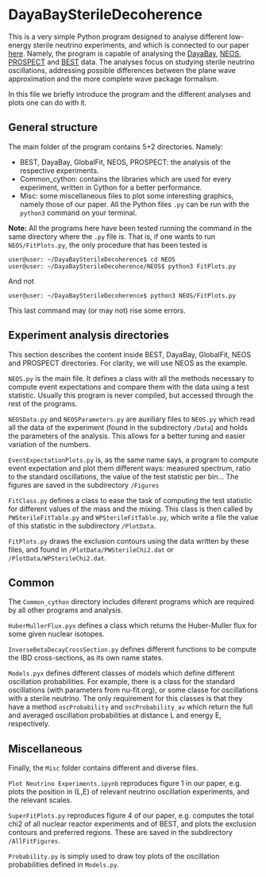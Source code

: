 # DayaBaySterileDecoherence

This is a very simple Python program designed to analyse different low-energy sterile neutrino experiments, and which is connected to our paper [here](https://arxiv.org/abs/2201.05108). Namely, the program is capable of analysing the [DayaBay](https://arxiv.org/abs/1610.04802v1), [NEOS](https://arxiv.org/abs/1610.05134v4), [PROSPECT](https://arxiv.org/abs/2006.11210v2) and [BEST](https://arxiv.org/abs/2109.11482v1) data. The analyses focus on studying sterile neutrino oscillations, addressing possible differences between the plane wave approximation and the more complete wave package formalism.

In this file we briefly introduce the program and the different analyses and plots one can do with it.

## General structure
The main folder of the program contains 5+2 directories. Namely:
 - BEST, DayaBay, GlobalFit, NEOS, PROSPECT: the analysis of the respective experiments.
 - Common_cython: contains the libraries which are used for every experiment, written in Cython for a better performance.
 - Misc: some miscellaneous files to plot some interesting graphics, namely those of our paper.
All the Python files `.py` can be run with the `python3` command on your terminal.

__Note:__ All the programs here have been tested running the command in the same directory where the `.py` file is. That is, if one wants to run `NEOS/FitPlots.py`, the only procedure that has been tested is

```
user@user: ~/DayaBaySterileDecoherence$ cd NEOS
user@user: ~/DayaBaySterileDecoherence/NEOS$ python3 FitPlots.py
```

And not
```
user@user: ~/DayaBaySterileDecoherence$ python3 NEOS/FitPlots.py
```
This last command may (or may not) rise some errors.


## Experiment analysis directories
This section describes the content inside BEST, DayaBay, GlobalFit, NEOS and PROSPECT directories. For clarity, we will use NEOS as the example.

`NEOS.py` is the main file. It defines a class with all the methods necessary to compute event expectations and compare them with the data using a test statistic. Usually this program is never compiled, but accessed through the rest of the programs.

`NEOSData.py` and `NEOSParameters.py` are auxiliary files to `NEOS.py` which read all the data of the experiment (found in the subdirectory `/Data`) and  holds the parameters of the analysis. This allows for a better tuning and easier variation of the numbers.

`EventExpectationPlots.py` is, as the same name says, a program to compute event expectation and plot them different ways: measured spectrum, ratio to the standard oscillations, the value of the test statistic per bin... The figures are saved in the subdirectory `/Figures`

`FitClass.py` defines a class to ease the task of computing the test statistic for different values of the mass and the mixing. This class is then called by `PWSterileFitTable.py` and `WPSterileFitTable.py`, which write a file the value of this statistic in the subdirectory `/PlotData`.

`FitPlots.py` draws the exclusion contours using the data written by these files, and found in `/PlotData/PWSterileChi2.dat` or `/PlotData/WPSterileChi2.dat`.

## Common
The `Common_cython` directory includes diferent programs which are required by all other programs and analysis.

`HuberMullerFlux.pyx` defines a class which returns the Huber-Muller flux for some given nuclear isotopes.

`InverseBetaDecayCrossSection.py` defines different functions to be compute the IBD cross-sections, as its own name states.

`Models.pyx` defines different classes of models which define different oscillation probabilities. For example, there is a class for the standard oscillations (with parameters from nu-fit.org), or some classe for oscillations with a sterile neutrino. The only requirement for this classes is that they have a method `oscProbability` and `oscProbability_av` which return the full and averaged oscillation probabilities at distance L and energy E, respectively.

## Miscellaneous
Finally, the `Misc` folder contains different and diverse files.

`Plot Neutrino Experiments.ipynb` reproduces figure 1 in our paper, e.g. plots the position in (L,E) of relevant neutrino oscillation experiments, and the relevant scales.

`SuperFitPlots.py` reproduces figure 4 of our paper, e.g. computes the total chi2 of all nuclear reactor experiments and of BEST, and plots the exclusion contours and preferred regions. These are saved in the subdirectory `/AllFitFigures`.

`Probability.py` is simply used to draw toy plots of the oscillation probabilities defined in `Models.py`.
